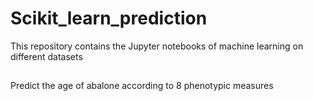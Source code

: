 # Scikit_learn_prediction
This repository contains the Jupyter notebooks of machine learning on different datasets  

## 
Predict the age of abalone according to 8 phenotypic measures
